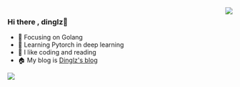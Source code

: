 <img align="right" src="https://github-readme-stats.vercel.app/api?username=dingdinglz&show_icons=true&theme=ambient_gradient&count_private=true" />

### Hi there , dinglz👋

- :orange_book: Focusing on Golang
- :orange_book: Learning Pytorch in deep learning
- :sparkling_heart: I like coding and reading
- :house: My blog is [Dinglz's blog](https://dingdinglz.github.io/)

![](https://github-readme-stats.vercel.app/api/top-langs/?username=dingdinglz&theme=ambient_gradient)
